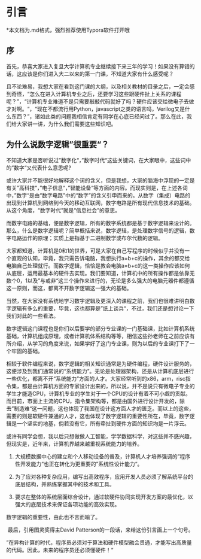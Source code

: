 # 引言

*本文档为.md格式，强烈推荐使用Typora软件打开哦

## 序

​	首先，恭喜大家进入复旦大学计算机专业继续接下来三年的学习！如果没有算错的话，这应该是你们进入大二以来的第一门课，不知道大家有什么感受呢？

​	且不论难易，我想大家在看到这门课的大纲，以及相关教材的目录之后，一定会感到奇怪，“怎么在进入计算机专业之后，还要学习这些跟硬件扯上关系的课程呢？”，“计算机专业难道不是只需要敲敲代码就好了吗？硬件应该交给微电子去做才对啊。“，“现在不都流行用Python，javascript之类的语言吗，Verilog又是什么东西？”，诸如此类的问题我相信肯定有同学在心底已经问过了。那么在此，我们给大家讲一讲，为什么我们需要这些知识吧。

## 为什么说数字逻辑”很重要“？

​	不知道大家是否听说过”数字化“，”数字时代“这些关键词，在大家眼中，这些词中的”数字“又代表什么意思呢?

​	或许大家并不能很好地解释这个词的含义，但是我想，大家的脑海中浮现的一定是有关”高科技“，”电子信息“，”智能设备“等方面的内容。而现实则是，在上述各词中，”数字“是由“数字电路”中的“数字”的含义引申而来的。从数字（集成）电路的出现到计算机到网络到今天的移动互联网，数字电路是所有现代信息技术的基础。从这个角度，“数字时代”就是“信息社会”的意思。

​	而数字电路的基础，便是数字逻辑，所有的数字系统都是基于数字逻辑来设计的。那么，什么是数字逻辑呢？简单概括来说，数字逻辑，是处理数字信号的逻辑，数字电路运作的原理；实质上是指基于二进制数学或布尔代数的逻辑。

​	大家都知道，计算机是0和1的世界，可是大家在自己写程序的时候似乎并没有一个直观的认知，毕竟，我只需告诉电脑，我想执行a=b+c的操作，其余的都交给电脑自己处理就行。而数字逻辑，恰恰是教会电脑a=b+c的这一类操作应该如何从底层，运用最基本的硬件去实现。我们要知道，计算机中的所有操作都是依靠无数个0，1以及”与或非“这三个操作来进行的，无论是多么强大的电脑元器件都遵循这一原则，而这，都离不开数字逻辑这一强大的基础。

​	当然，在大家没有系统地学习数字逻辑及更深入的课程之前，我们也很难讲明白数字逻辑有多么的重要，毕竟，这也都算是”纸上谈兵“，不过，我们还是想讨论一下我们对此的一些看法。

​	数字逻辑这门课程也是你们以后要学的部分专业课的一门基础课，比如计算机系统基础，计算机组成原理，或者计算机体系结构等等，相信这些孙老师在之前应该有所介绍，从学习的角度来说，如果学好了这门专业课，则为以后的专业课打下了一个牢固的基础。

​	相较于软件编程来说，数字逻辑的相关知识通常是为硬件编程，硬件设计服务的，这便涉及到我们通常说的“系统能力”。无论是处理器架构，还是从计算机底层进行一些优化，都离不开“系统能力”方面的人才。大家经常听到的x86，arm，risc指令集，都是由计算机方面的专家设计出来的，所以说，并不是说只有微电子专业的学生才能造CPU，计算机专业的学生对于一个CPU的设计有着不可小觑的贡献。而目前，市面上主流的CPU，指令集架构等，都是由国外进行设计开发的，除去”制造难“这一问题，这也体现了我国在设计这方面人才的匮乏。而以上的这些，需要的则是软硬件兼通的人才，这也体现了数字逻辑的重要性所在，毕竟，数字逻辑是一个坚实的地基，倘若没有它，所有牵扯到硬件方面的知识均是一片浮云。

​	或许有同学会想，我以后只想做做人工智能，学学数据科学，对这些并不感兴趣，但现实是，近年来，计算机界越来越重视系统能力的培养。

1. 大规模数据中心的建立和个人移动设备的普及，计算机人才培养强调的”程序性开发能力“也正在转化为更重要的”系统性设计能力“。

2. 为了应对各种复杂应用，编写出高效程序，应用开发人员必须了解系统平台的底层结构，并熟练掌握其中的技术和工具。

3. 要求在整体的系统层面综合设计，通过软硬件协同实现开发方案的最优化，以强大的底层技术来保证各项功能的高效实现。

数字逻辑的重要性，由此也不言而喻了。

​	最后，引用图灵奖得主David Patterson的一段话，来给这份引言画上一个句号。

​	”在异构计算的时代，程序员必须对于算法和硬件模型融会贯通，才能写出高质量的代码。因此，未来的程序员还必须懂硬件！“



